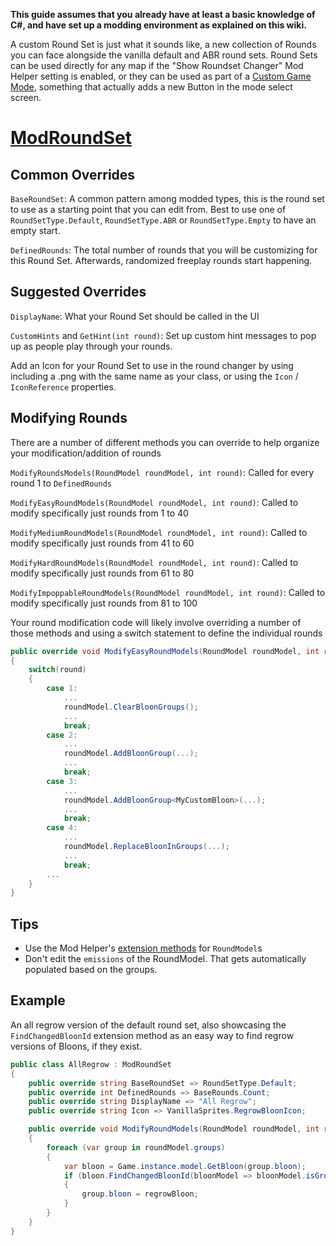**This guide assumes that you already have at least a basic knowledge of C#, and have set up a modding environment as explained on this wiki.**

A custom Round Set is just what it sounds like, a new collection of Rounds you can face alongside the vanilla default and ABR round sets. Round Sets can be used directly for any map if the "Show Roundset Changer" Mod Helper setting is enabled, or they can be used as part of a [Custom Game Mode](https://github.com/gurrenm3/BTD-Mod-Helper/wiki/Making-a-Custom-Game-Mode), something that actually adds a new Button in the mode select screen.

# [ModRoundSet](https://github.com/gurrenm3/BTD-Mod-Helper/blob/3.0_Features/Documentation/BTD_Mod_Helper.Api.Bloons.ModRoundSet.md)

## Common Overrides

`BaseRoundSet`: A common pattern among modded types, this is the round set to use as a starting point that you can edit from. Best to use one of `RoundSetType.Default`, `RoundSetType.ABR` or `RoundSetType.Empty` to have an empty start.

`DefinedRounds`: The total number of rounds that you will be customizing for this Round Set. Afterwards, randomized freeplay rounds start happening.

## Suggested Overrides

`DisplayName`: What your Round Set should be called in the UI

`CustomHints` and `GetHint(int round)`: Set up custom hint messages to pop up as people play through your rounds.

Add an Icon for your Round Set to use in the round changer by using including a .png with the same name as your class, or using the `Icon` / `IconReference` properties.

## Modifying Rounds

There are a number of different methods you can override to help organize your modification/addition of rounds

`ModifyRoundsModels(RoundModel roundModel, int round)`: Called for every round 1 to `DefinedRounds`

`ModifyEasyRoundModels(RoundModel roundModel, int round)`: Called to modify specifically just rounds from 1 to 40

`ModifyMediumRoundModels(RoundModel roundModel, int round)`: Called to modify specifically just rounds from 41 to 60

`ModifyHardRoundModels(RoundModel roundModel, int round)`: Called to modify specifically just rounds from 61 to 80

`ModifyImpoppableRoundModels(RoundModel roundModel, int round)`: Called to modify specifically just rounds from 81 to 100

Your round modification code will likely involve overriding a number of those methods and using a switch statement to define the individual rounds
```cs
public override void ModifyEasyRoundModels(RoundModel roundModel, int round)
{
    switch(round)
    {
        case 1:
            ...
            roundModel.ClearBloonGroups();
            ...
            break;
        case 2:
            ...
            roundModel.AddBloonGroup(...);
            ...
            break;
        case 3:
            ...
            roundModel.AddBloonGroup<MyCustomBloon>(...);
            ...
            break;
        case 4:
            ...
            roundModel.ReplaceBloonInGroups(...);
            ...
            break;
        ...
    }
}
```

## Tips

- Use the Mod Helper's [extension methods](https://github.com/gurrenm3/BTD-Mod-Helper/blob/3.0_Features/Documentation/BTD_Mod_Helper.Extensions.RoundModelExt.md) for `RoundModel`s
- Don't edit the `emissions` of the RoundModel. That gets automatically populated based on the groups.

## Example

An all regrow version of the default round set, also showcasing the `FindChangedBloonId` extension method as an easy way to find regrow versions of Bloons, if they exist.

```cs
public class AllRegrow : ModRoundSet
{
    public override string BaseRoundSet => RoundSetType.Default;
    public override int DefinedRounds => BaseRounds.Count;
    public override string DisplayName => "All Regrow";
    public override string Icon => VanillaSprites.RegrowBloonIcon;

    public override void ModifyRoundModels(RoundModel roundModel, int round)
    {
        foreach (var group in roundModel.groups)
        {
            var bloon = Game.instance.model.GetBloon(group.bloon);
            if (bloon.FindChangedBloonId(bloonModel => bloonModel.isGrow = true, out var regrowBloon))
            {
                group.bloon = regrowBloon;
            }
        }
    }
}
```




